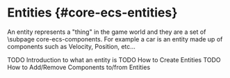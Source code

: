 # Entities {#core-ecs-entities}

An entity represents a "thing" in the game world and they are a set of \subpage core-ecs-components. For example a car is an entity made up of components such as Velocity, Position, etc...

TODO Introduction to what an entity is
TODO How to Create Entities
TODO How to Add/Remove Components to/from Entities